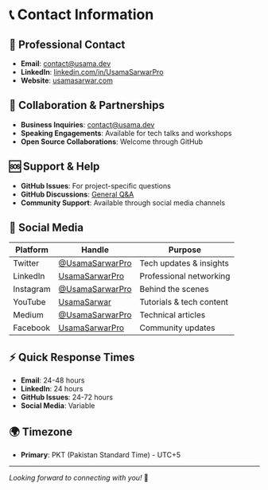 # 📞 Contact Information

## 🏢 Professional Contact

- **Email**: [contact@usama.dev](mailto:contact@usama.dev)
- **LinkedIn**: [linkedin.com/in/UsamaSarwarPro](https://linkedin.com/in/UsamaSarwarPro)
- **Website**: [usamasarwar.com](https://usamasarwar.com)

## 🤝 Collaboration & Partnerships

- **Business Inquiries**: [contact@usama.dev](mailto:contact@usama.dev)
- **Speaking Engagements**: Available for tech talks and workshops
- **Open Source Collaborations**: Welcome through GitHub

## 🆘 Support & Help

- **GitHub Issues**: For project-specific questions
- **GitHub Discussions**: [General Q&A](https://github.com/UsamaSarwar/UsamaSarwar/discussions)
- **Community Support**: Available through social media channels

## 📱 Social Media

| Platform  | Handle                                                   | Purpose                  |
| --------- | -------------------------------------------------------- | ------------------------ |
| Twitter   | [@UsamaSarwarPro](https://twitter.com/UsamaSarwarPro)    | Tech updates & insights  |
| LinkedIn  | [UsamaSarwarPro](https://linkedin.com/in/UsamaSarwarPro) | Professional networking  |
| Instagram | [@UsamaSarwarPro](https://instagram.com/UsamaSarwarPro)  | Behind the scenes        |
| YouTube   | [UsamaSarwar](https://youtube.com/UsamaSarwar)           | Tutorials & tech content |
| Medium    | [@UsamaSarwarPro](https://medium.com/@UsamaSarwarPro)    | Technical articles       |
| Facebook  | [UsamaSarwarPro](https://facebook.com/UsamaSarwarPro)    | Community updates        |

## ⚡ Quick Response Times

- **Email**: 24-48 hours
- **LinkedIn**: 24 hours
- **GitHub Issues**: 24-72 hours
- **Social Media**: Variable

## 🌍 Timezone

- **Primary**: PKT (Pakistan Standard Time) - UTC+5

---

_Looking forward to connecting with you!_ 🚀
